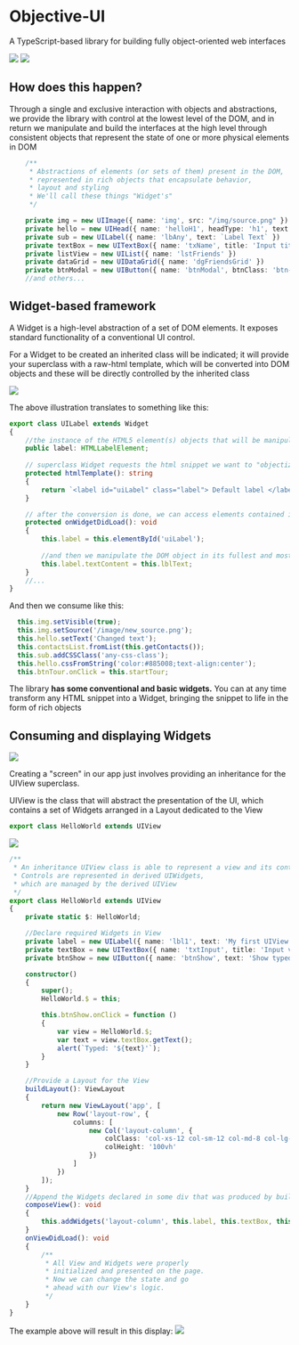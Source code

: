 # Objective-UI

A TypeScript-based library for building fully object-oriented web interfaces

![](https://raw.githubusercontent.com/marcos8154/Objective-UI/main/standard_1.png)
![](https://raw.githubusercontent.com/marcos8154/Objective-UI/main/standard_2.png)

## How does this happen?

Through a single and exclusive interaction with objects and abstractions, we provide the library with control at the lowest level of the DOM, and in return we manipulate and build the interfaces at the high level through consistent objects that represent the state of one or more physical elements in DOM

```Typescript
    /**
     * Abstractions of elements (or sets of them) present in the DOM, 
     * represented in rich objects that encapsulate behavior, 
     * layout and styling
     * We'll call these things "Widget's"
     */

    private img = new UIImage({ name: 'img', src: "/img/source.png" })
    private hello = new UIHead({ name: 'helloH1', headType: 'h1', text: 'Hello World! Its working' })
    private sub = new UILabel({ name: 'lbAny', text: `Label Text` })
    private textBox = new UITextBox({ name: 'txName', title: 'Input title', placeHolder: 'Entry placeholder' })
    private listView = new UIList({ name: 'lstFriends' })
    private dataGrid = new UIDataGrid({ name: 'dgFriendsGrid' })
    private btnModal = new UIButton({ name: 'btnModal', btnClass: 'btn-success', text: 'Click to see it' })
    //and others...
```

## Widget-based framework

A Widget is a high-level abstraction of a set of DOM elements. It exposes standard functionality of a conventional UI control.

For a Widget to be created an inherited class will be indicated; it will provide your superclass with a raw-html template, which will be converted into DOM objects and these will be directly controlled by the inherited class

![](https://raw.githubusercontent.com/marcos8154/Objective-UI/main/widget_concept.png)

The above illustration translates to something like this:

```Typescript
export class UILabel extends Widget
{
    //the instance of the HTML5 element(s) objects that will be manipulated
    public label: HTMLLabelElement; 
    
    // superclass Widget requests the html snippet we want to "objectize"
    protected htmlTemplate(): string  
    {
        return `<label id="uiLabel" class="label"> Default label </label>`;
    }

    // after the conversion is done, we can access elements contained in the snippet through their declared Id's
    protected onWidgetDidLoad(): void 
    {
        this.label = this.elementById('uiLabel');
        
        //and then we manipulate the DOM object in its fullest and most flexible way possible!
        this.label.textContent = this.lblText;
    }
    //...
}
```

And then we consume like this:

```Typescript
  this.img.setVisible(true);
  this.img.setSource('/image/new_source.png');
  this.hello.setText('Changed text');
  this.contactsList.fromList(this.getContacts());
  this.sub.addCSSClass('any-css-class');
  this.hello.cssFromString('color:#885008;text-align:center');
  this.btnTour.onClick = this.startTour;
```
The library **has some conventional and basic widgets.** You can at any time transform any HTML snippet into a Widget, bringing the snippet to life in the form of rich objects

## Consuming and displaying Widgets

![](https://raw.githubusercontent.com/marcos8154/Objective-UI/main/uiview_1.png)

Creating a "screen" in our app just involves providing an inheritance for the UIView superclass.

UIView is the class that will abstract the presentation of the UI, which contains a set of Widgets arranged in a Layout dedicated to the View

```Typescript
export class HelloWorld extends UIView
```

![](https://raw.githubusercontent.com/marcos8154/Objective-UI/main/UIView_2.png)

```Typescript
/**
 * An inheritance UIView class is able to represent a view and its controls. 
 * Controls are represented in derived UIWidgets, 
 * which are managed by the derived UIView
 */
export class HelloWorld extends UIView
{
    private static $: HelloWorld;

    //Declare required Widgets in View
    private label = new UILabel({ name: 'lbl1', text: 'My first UIView' })
    private textBox = new UITextBox({ name: 'txtInput', title: 'Input value here' })
    private btnShow = new UIButton({ name: 'btnShow', text: 'Show typed value!' })

    constructor()
    {
        super();
        HelloWorld.$ = this;

        this.btnShow.onClick = function ()
        {
            var view = HelloWorld.$;
            var text = view.textBox.getText();
            alert(`Typed: '${text}'`);
        }
    }

    //Provide a Layout for the View
    buildLayout(): ViewLayout
    {
        return new ViewLayout('app', [
            new Row('layout-row', {
                columns: [
                    new Col('layout-column', {
                        colClass: 'col-xs-12 col-sm-12 col-md-8 col-lg-4',
                        colHeight: '100vh'
                    })
                ]
            })
        ]);
    }
    //Append the Widgets declared in some div that was produced by buildLayout()
    composeView(): void
    {
        this.addWidgets('layout-column', this.label, this.textBox, this.btnShow);
    }
    onViewDidLoad(): void
    {
        /**
         * All View and Widgets were properly 
         * initialized and presented on the page. 
         * Now we can change the state and go 
         * ahead with our View's logic.
         */
    }
}

```

The example above will result in this display:
![](https://raw.githubusercontent.com/marcos8154/Objective-UI/main/result.png)
